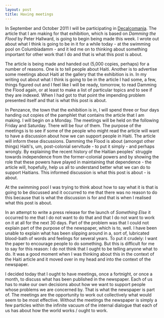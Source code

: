 ```yaml
---
layout: post
title: Having meetings
---
```


In September and October 2011 I will be participating in [Decalcomania](https://decalcomaniaproject.wordpress.com/). The article that I am making for that exhibition, which is based on *Damming the Flood* by Peter Hallward, is going to begin being made this week. I wrote out about what I think is going to be in it for a while today - at the swimming pool on Columbiadamm - and it led me on to thinking about something important for other work that I do and that is what this post is about.

The article is being made and handed out (5,000 copies, perhaps) for a number of reasons. One is to tell people about Haiti. Another is to advertise some meetings about Haiti at the gallery that the exhibition is in. In my writing out about what I think is going to be in the article I had some, a few, things figured out and I feel like I will be ready, tomorrow, to read Damming the Flood again, or at least to make a list of particular topics and to see if they are indexed. When I had got to that point the impending problem presented itself and that is what this post is about.

In Penzance, the town that the exhibition is in, I will spend three or four days handing out copies of the pamphlet that contains the article that I am making. I will begin on a Monday. The meetings will be held on the following Friday and Saturday. There will be four of them. The purpose of the meetings is to see if some of the people who might read the article will want to have a discussion about how we can support people in Haiti. The article will inform these discussions. Damming the Flood is about (amongst other things) Haiti's, um, post-colonial servitude - to put it simply - and perhaps wrongly. By explaining the recent history of the Haitian peoples' struggle towards independence from the former-colonial powers and by showing the role that these powers have played in maintaining that dependence - the article will, hopefully, help us all to understand better what we can do to support Haitians. This informed discussion is what this post is about - is about.

At the swimming pool I was trying to think about how to say what it is that is going to be discussed and it occurred to me that there was no reason to do this because that is what the discussion is for and that is when I realised what this post is about.

In an attempt to write a press release for the launch of *Something Else* it occurred to me that I do not want to do that and that I do not want to work on it at all for the next 30 days. Part of the problem was that I could not explain part of the purpose of the newspaper, which is to, well. I have been unable to explain what has been slipping around in a, sort of, lubricated blood-bath of words and feelings for several years. To put it crudely: I want the paper to encourage people to do something. But this is difficult for me to say for this reason: I do not think that I ought to be telling anyone what to do. It was a good moment when I was thinking about this in the context of the Haiti article and it moved over in my head and into the context of the newspaper.

I decided today that I ought to have meetings, once a fortnight, or once a month, to discuss what has been published in the newspaper. Each of us has to make our own decisions about how we want to support people whose problems we are concerned by. That is what the newspaper is part of. The meetings are the opportunity to work out collectively what would seem to be most effective. Without the meetings the newspaper is simply a few particles within the infinite vacuum of the internal dialogue that each of us has about how the world works / ought to work.